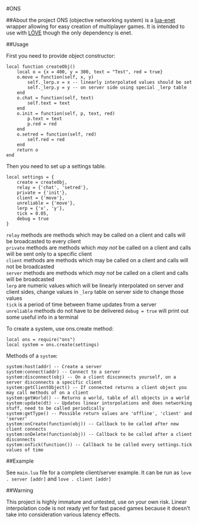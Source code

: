 #ONS

##About the project
ONS (objective networking system) is a [lua-enet](http://leafo.net/lua-enet/) wrapper allowing for
easy creation of multiplayer games. It is intended to use with [LÖVE](http://love2d.org/)
though the only dependency is enet.

##Usage

First you need to provide object constructor:

    local function createObj()
        local o = {x = 400, y = 300, text = "Test", red = true}
        o.move = function(self, x, y)
            self._lerp.x = x -- linearly interpolated values should be set
            self._lerp.y = y -- on server side using special _lerp table
        end
        o.chat = function(self, text)
            self.text = text
        end
        o.init = function(self, p, text, red)
            p.text = text
            p.red = red
        end
        o.setred = function(self, red)
            self.red = red
        end
        return o
    end

Then you need to set up a settings table.

    local settings = {
        create = createObj,
        relay = {'chat', 'setred'},
        private = {'init'},
        client = {'move'},
        unreliable = {'move'},
        lerp = {'x', 'y'},
        tick = 0.05,
        debug = true
    }

`relay` methods are methods which may be called on a client and calls will be
broadcasted to every client  
`private` methods are methods which *may not* be called on a client and calls will
be sent only to a specific client  
`client` methods are methods which may be called on a client and calls will not be
broadcasted  
`server` methods are methods which *may not* be called on a client and calls will
be broadcasted  
`lerp` are numeric values which will be linearly interpolated on server and client sides, change
values in `_lerp` table on server side to change those values  
`tick` is a period of time between frame updates from a server  
`unreliable` methods do not have to be delivered
`debug = true` will print out some useful info in a terminal

To create a system, use ons.create method:

    local ons = require("ons")
    local system = ons.create(settings)

Methods of a `system`:

    system:host(addr) -- Create a server
    system:connect(addr) -- Connect to a server
    system:disconnect(obj) -- On a client disconnects yourself, on a server disconnects a specific client
    system:getClientObject() -- If connected returns a client object you may call methods of on a client
    system:getWorld() -- Returns a world, table of all objects in a world
    system:update(dt) -- Updates linear intorpolations and does networking stuff, need to be called periodically
    system:getType() -- Possible return values are 'offline', 'client' and 'server'
    system:onCreate(function(obj)) -- Callback to be called after new client connects
    system:onDelete(function(obj)) -- Callback to be called after a client disconnects
    system:onTick(function()) -- Callback to be called every settings.tick values of time

##Example

See `main.lua` file for a complete client/server example. It can be run as
`love . server [addr]` and `love . client [addr]`

##Warning

This project is highly immature and untested, use on your own risk. Linear interpolation
code is not ready yet for fast paced games because it doesn't take into consideration various latency effects.
